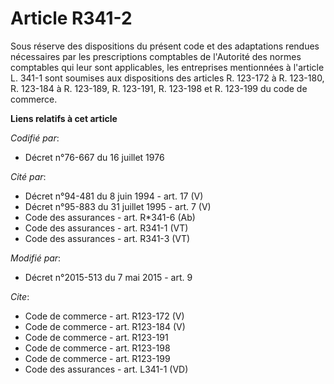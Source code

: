 # Article R341-2

Sous réserve des dispositions du présent code et des adaptations rendues nécessaires par les prescriptions comptables de
l'Autorité des normes comptables qui leur sont applicables, les entreprises mentionnées à l'article L. 341-1 sont soumises
aux dispositions des articles R. 123-172 à R. 123-180, R. 123-184 à R. 123-189, R. 123-191, R. 123-198 et R. 123-199 du code
de commerce.

**Liens relatifs à cet article**

_Codifié par_:

  - Décret n°76-667 du 16 juillet 1976

_Cité par_:

  - Décret n°94-481 du 8 juin 1994 - art. 17 (V)
  - Décret n°95-883 du 31 juillet 1995 - art. 7 (V)
  - Code des assurances - art. R*341-6 (Ab)
  - Code des assurances - art. R341-1 (VT)
  - Code des assurances - art. R341-3 (VT)

_Modifié par_:

  - Décret n°2015-513 du 7 mai 2015 - art. 9

_Cite_:

  - Code de commerce - art. R123-172 (V)
  - Code de commerce - art. R123-184 (V)
  - Code de commerce - art. R123-191
  - Code de commerce - art. R123-198
  - Code de commerce - art. R123-199
  - Code des assurances - art. L341-1 (VD)
